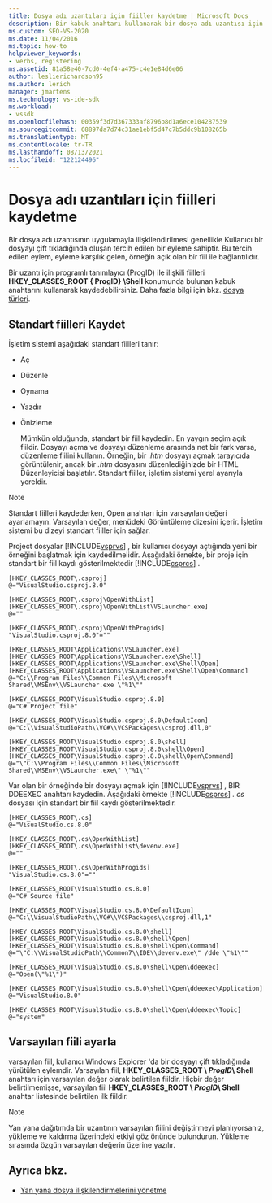 ```yaml
---
title: Dosya adı uzantıları için fiiller kaydetme | Microsoft Docs
description: Bir kabuk anahtarı kullanarak bir dosya adı uzantısı için programlı tanımlayıcıyla ilişkili bir fiil kaydetmeyi öğrenin.
ms.custom: SEO-VS-2020
ms.date: 11/04/2016
ms.topic: how-to
helpviewer_keywords:
- verbs, registering
ms.assetid: 81a58e40-7cd0-4ef4-a475-c4e1e84d6e06
author: leslierichardson95
ms.author: lerich
manager: jmartens
ms.technology: vs-ide-sdk
ms.workload:
- vssdk
ms.openlocfilehash: 00359f3d7d367333af8796b8d1a6ece104287539
ms.sourcegitcommit: 68897da7d74c31ae1ebf5d47c7b5ddc9b108265b
ms.translationtype: MT
ms.contentlocale: tr-TR
ms.lasthandoff: 08/13/2021
ms.locfileid: "122124496"
---
```

# <a name="register-verbs-for-file-name-extensions"></a>Dosya adı uzantıları için fiilleri kaydetme
Bir dosya adı uzantısının uygulamayla ilişkilendirilmesi genellikle Kullanıcı bir dosyayı çift tıkladığında oluşan tercih edilen bir eyleme sahiptir. Bu tercih edilen eylem, eyleme karşılık gelen, örneğin açık olan bir fiil ile bağlantılıdır.

 Bir uzantı için programlı tanımlayıcı (ProgID) ile ilişkili fiilleri **HKEY_CLASSES_ROOT \{ ProgID} \Shell** konumunda bulunan kabuk anahtarını kullanarak kaydedebilirsiniz. Daha fazla bilgi için bkz. [dosya türleri](/windows/desktop/shell/fa-file-types).

## <a name="register-standard-verbs"></a>Standart fiilleri Kaydet
 İşletim sistemi aşağıdaki standart fiilleri tanır:

- Aç

- Düzenle

- Oynama

- Yazdır

- Önizleme

  Mümkün olduğunda, standart bir fiil kaydedin. En yaygın seçim açık fiildir. Dosyayı açma ve dosyayı düzenleme arasında net bir fark varsa, düzenleme fiilini kullanın. Örneğin, bir *.htm* dosyayı açmak tarayıcıda görüntülenir, ancak bir *.htm* dosyasını düzenlediğinizde bir HTML Düzenleyicisi başlatılır. Standart fiiller, işletim sistemi yerel ayarıyla yereldir.

> [!NOTE]
> Standart fiilleri kaydederken, Open anahtarı için varsayılan değeri ayarlamayın. Varsayılan değer, menüdeki Görüntüleme dizesini içerir. İşletim sistemi bu dizeyi standart fiiller için sağlar.

 Project dosyalar [!INCLUDE[vsprvs](../code-quality/includes/vsprvs_md.md)] , bir kullanıcı dosyayı açtığında yeni bir örneğini başlatmak için kaydedilmelidir. Aşağıdaki örnekte, bir proje için standart bir fiil kaydı gösterilmektedir [!INCLUDE[csprcs](../data-tools/includes/csprcs_md.md)] .

```
[HKEY_CLASSES_ROOT\.csproj]
@="VisualStudio.csproj.8.0"

[HKEY_CLASSES_ROOT\.csproj\OpenWithList]
[HKEY_CLASSES_ROOT\.csproj\OpenWithList\VSLauncher.exe]
@=""

[HKEY_CLASSES_ROOT\.csproj\OpenWithProgids]
"VisualStudio.csproj.8.0"=""

[HKEY_CLASSES_ROOT\Applications\VSLauncher.exe]
[HKEY_CLASSES_ROOT\Applications\VSLauncher.exe\Shell]
[HKEY_CLASSES_ROOT\Applications\VSLauncher.exe\Shell\Open]
[HKEY_CLASSES_ROOT\Applications\VSLauncher.exe\Shell\Open\Command]
@="C:\\Program Files\\Common Files\\Microsoft Shared\\MSEnv\\VSLauncher.exe \"%1\""

[HKEY_CLASSES_ROOT\VisualStudio.csproj.8.0]
@="C# Project file"

[HKEY_CLASSES_ROOT\VisualStudio.csproj.8.0\DefaultIcon]
@="C:\\VisualStudioPath\\VC#\\VCSPackages\\csproj.dll,0"

[HKEY_CLASSES_ROOT\VisualStudio.csproj.8.0\shell]
[HKEY_CLASSES_ROOT\VisualStudio.csproj.8.0\shell\Open]
[HKEY_CLASSES_ROOT\VisualStudio.csproj.8.0\shell\Open\Command]
@="\"C:\\Program Files\\Common Files\\Microsoft Shared\\MSEnv\\VSLauncher.exe\" \"%1\""
```

 Var olan bir örneğinde bir dosyayı açmak için [!INCLUDE[vsprvs](../code-quality/includes/vsprvs_md.md)] , BIR DDEEXEC anahtarı kaydedin. Aşağıdaki örnekte [!INCLUDE[csprcs](../data-tools/includes/csprcs_md.md)] *. cs* dosyası için standart bir fiil kaydı gösterilmektedir.

```
[HKEY_CLASSES_ROOT\.cs]
@="VisualStudio.cs.8.0"

[HKEY_CLASSES_ROOT\.cs\OpenWithList]
[HKEY_CLASSES_ROOT\.cs\OpenWithList\devenv.exe]
@=""

[HKEY_CLASSES_ROOT\.cs\OpenWithProgids]
"VisualStudio.cs.8.0"=""

[HKEY_CLASSES_ROOT\VisualStudio.cs.8.0]
@="C# Source file"

[HKEY_CLASSES_ROOT\VisualStudio.cs.8.0\DefaultIcon]
@="C:\\VisualStudioPath\\VC#\\VCSPackages\\csproj.dll,1"

[HKEY_CLASSES_ROOT\VisualStudio.cs.8.0\shell]
[HKEY_CLASSES_ROOT\VisualStudio.cs.8.0\shell\Open]
[HKEY_CLASSES_ROOT\VisualStudio.cs.8.0\shell\Open\Command]
@="\"C:\\VisualStudioPath\\Common7\\IDE\\devenv.exe\" /dde \"%1\""

[HKEY_CLASSES_ROOT\VisualStudio.cs.8.0\shell\Open\ddeexec]
@="Open(\"%1\")"

[HKEY_CLASSES_ROOT\VisualStudio.cs.8.0\shell\Open\ddeexec\Application]
@="VisualStudio.8.0"

[HKEY_CLASSES_ROOT\VisualStudio.cs.8.0\shell\Open\ddeexec\Topic]
@="system"
```

## <a name="set-the-default-verb"></a>Varsayılan fiili ayarla
 varsayılan fiil, kullanıcı Windows Explorer 'da bir dosyayı çift tıkladığında yürütülen eylemdir. Varsayılan fiil, **HKEY_CLASSES_ROOT \\ *ProgID*\ Shell** anahtarı için varsayılan değer olarak belirtilen fiildir. Hiçbir değer belirtilmemişse, varsayılan fiil **HKEY_CLASSES_ROOT \\ *ProgID*\ Shell** anahtar listesinde belirtilen ilk fiildir.

> [!NOTE]
> Yan yana dağıtımda bir uzantının varsayılan fiilini değiştirmeyi planlıyorsanız, yükleme ve kaldırma üzerindeki etkiyi göz önünde bulundurun. Yükleme sırasında özgün varsayılan değerin üzerine yazılır.

## <a name="see-also"></a>Ayrıca bkz.
- [Yan yana dosya ilişkilendirmelerini yönetme](../extensibility/managing-side-by-side-file-associations.md)
